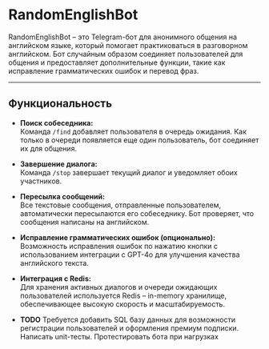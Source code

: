 # RandomEnglishBot

RandomEnglishBot – это Telegram-бот для анонимного общения на английском языке, который помогает практиковаться в разговорном английском. Бот случайным образом соединяет пользователей для общения и предоставляет дополнительные функции, такие как исправление грамматических ошибок и перевод фраз.

---

## Функциональность

- **Поиск собеседника:**  
  Команда `/find` добавляет пользователя в очередь ожидания. Как только в очереди появляется еще один пользователь, бот соединяет их для общения.

- **Завершение диалога:**  
  Команда `/stop` завершает текущий диалог и уведомляет обоих участников.

- **Пересылка сообщений:**  
  Все текстовые сообщения, отправленные пользователем, автоматически пересылаются его собеседнику. Бот проверяет, что сообщения написаны на английском.

- **Исправление грамматических ошибок (опционально):**  
  Возможность исправления ошибок по нажатию кнопки с использованием интеграции с GPT-4o для улучшения качества английского текста.

- **Интеграция с Redis:**  
  Для хранения активных диалогов и очереди ожидающих пользователей используется Redis – in-memory хранилище, обеспечивающее высокую скорость и масштабируемость.

- **TODO**
Требуется добавить SQL базу данных для возможности регистрации пользователей и оформления премиум подписки. Написать unit-тесты. Протестировать бота при нагрузках
